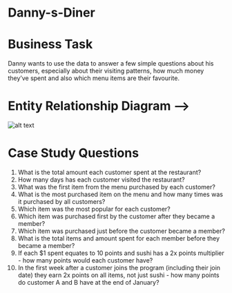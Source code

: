 # Danny-s-Diner

# Business Task
Danny wants to use the data to answer a few simple questions about his customers, especially about their visiting patterns, how much money they’ve spent and also which menu items are their favourite.

# Entity Relationship Diagram -->
![alt text](https://media.licdn.com/dms/image/C5612AQGPeuNL3EDdng/article-inline_image-shrink_1500_2232/0/1633420579984?e=1692230400&v=beta&t=zu0W_M0aitG3B6bUwNwCYM96y71Rl4rpLktbMR_NkYI)

# Case Study Questions
1. What is the total amount each customer spent at the restaurant?
2. How many days has each customer visited the restaurant?
3. What was the first item from the menu purchased by each customer?
4. What is the most purchased item on the menu and how many times was it purchased by all customers?
5. Which item was the most popular for each customer?
6. Which item was purchased first by the customer after they became a member?
7. Which item was purchased just before the customer became a member?
8. What is the total items and amount spent for each member before they became a member?
9. If each $1 spent equates to 10 points and sushi has a 2x points multiplier - how many points would each customer have?
10. In the first week after a customer joins the program (including their join date) they earn 2x points on all items, not just sushi - how many points do customer A and B have at the end of January?



